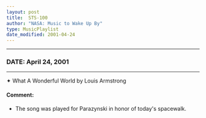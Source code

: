 ```yaml
---
layout: post
title:  STS-100
author: "NASA: Music to Wake Up By"
type: MusicPlaylist
date_modified: 2001-04-24
---
```


----
### DATE: April 24, 2001
----
✦ What A Wonderful World by Louis Armstrong

#### Comment:
* The song was played for Parazynski in honor of today's spacewalk.
